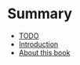 # Summary

* [TODO](book/TODO.md)
* [Introduction](README.md)
* [About this book](book/about-the-book.md)
